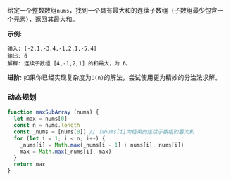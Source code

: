 给定一个整数数组`nums`，找到一个具有最大和的连续子数组（子数组最少包含一个元素），返回其最大和。

**示例:**
```
输入: [-2,1,-3,4,-1,2,1,-5,4]
输出: 6
解释: 连续子数组 [4,-1,2,1] 的和最大，为 6。
```

**进阶:**
如果你已经实现复杂度为`O(n)`的解法，尝试使用更为精妙的分治法求解。

### 动态规划
```js
function maxSubArray (nums) {
  let max = nums[0]
  const n = nums.length
  const _nums = [nums[0]] // 以nums[i]为结束的连续子数组的最大和
  for (let i = 1; i < n; i++) {
    _nums[i] = Math.max(_nums[i - 1] + nums[i], nums[i])
    max = Math.max(_nums[i], max)
  }
  return max
}
```
